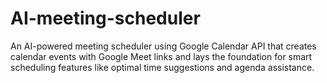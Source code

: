 # AI-meeting-scheduler
An AI-powered meeting scheduler using Google Calendar API that creates calendar events with Google Meet links and lays the foundation for smart scheduling features like optimal time suggestions and agenda assistance.
